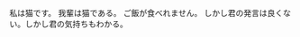 <!-- # サンプルです。

Terminal の `PROBLEMS` でエラーを確認してください。 -->


私は猫です。
我輩は猫である。
ご飯が食べれません。
しかし君の発言は良くない。しかし君の気持ちもわかる。
